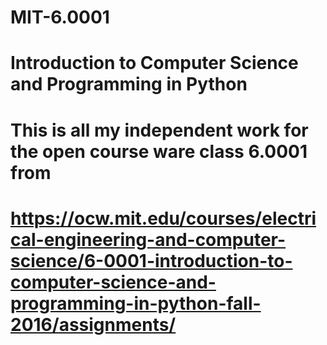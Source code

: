 # MIT-6.0001
# Introduction to Computer Science and Programming in Python
# This is all my independent work for the open course ware class 6.0001 from
# https://ocw.mit.edu/courses/electrical-engineering-and-computer-science/6-0001-introduction-to-computer-science-and-programming-in-python-fall-2016/assignments/
